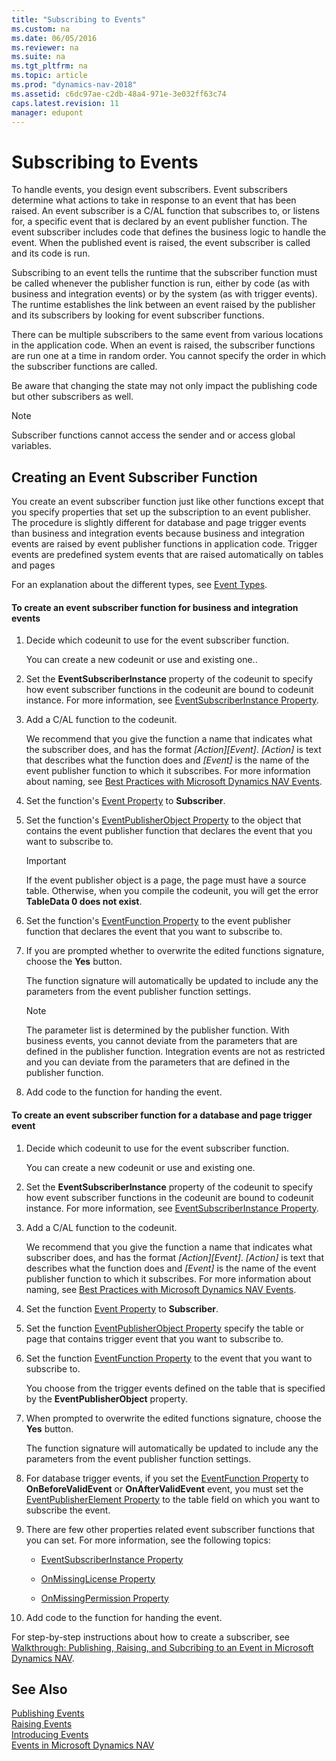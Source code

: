 ```yaml
---
title: "Subscribing to Events"
ms.custom: na
ms.date: 06/05/2016
ms.reviewer: na
ms.suite: na
ms.tgt_pltfrm: na
ms.topic: article
ms.prod: "dynamics-nav-2018"
ms.assetid: c6dc97ae-c2db-48a4-971e-3e032ff63c74
caps.latest.revision: 11
manager: edupont
---
```

# Subscribing to Events
To handle events, you design event subscribers. Event subscribers determine what actions to take in response to an event that has been raised. An event subscriber is a C/AL function that subscribes to, or listens for, a specific event that is declared by an event publisher function. The event subscriber includes code that defines the business logic to handle the event. When the published event is raised, the event subscriber is called and its code is run.  

 Subscribing to an event tells the runtime that the subscriber function must be called whenever the publisher function is run, either by code \(as with business and integration events\) or by the system \(as with trigger events\). The runtime establishes the link between an event raised by the publisher and its subscribers by looking for event subscriber functions.  

 There can be multiple subscribers to the same event from various locations in the application code. When an event is raised, the subscriber functions are run one at a time in random order. You cannot specify the order in which the subscriber functions are called.  

 Be aware that changing the state may not only impact the publishing code but other subscribers as well.  

> [!NOTE]  
>  Subscriber functions cannot access the sender and or access global variables.  

## Creating an Event Subscriber Function  
 You create an event subscriber function just like other functions except that you specify properties that set up the subscription to an event publisher. The procedure is slightly different for database and page trigger events than business and integration events because business and integration events are raised by event publisher functions in application code. Trigger events are predefined system events that are raised automatically on tables and pages  

 For an explanation about the different types, see [Event Types](Event-Types.md).  

#### To create an event subscriber function for business and integration events  

1.  Decide which codeunit to use for the event subscriber function.  

     You can create a new codeunit or use and existing one..  

2.  Set the **EventSubscriberInstance** property of the codeunit to specify how event subscriber functions in the codeunit are bound to codeunit instance. For more information, see [EventSubscriberInstance Property](EventSubscriberInstance-Property.md).  

3.  Add a C/AL function to the codeunit.  

     We recommend that you give the function a name that indicates what the subscriber does, and has the format *\[Action\]\[Event\]*. *\[Action\]* is text that describes what the function does and *\[Event\]* is the name of the event publisher function to which it subscribes. For more information about naming, see [Best Practices with Microsoft Dynamics NAV Events](Best-Practices-with-Microsoft-Dynamics-NAV-Events.md).  

4.  Set the function's [Event Property](Event-Property.md) to **Subscriber**.  

5.  Set the function's [EventPublisherObject Property](EventPublisherObject-Property.md) to the object that contains the event publisher function that declares the event that you want to subscribe to.

    >[!IMPORTANT]  
    >If the event publisher object is a page, the page must have a source table. Otherwise, when you compile the codeunit, you will get the error **TableData 0 does not exist**.

6.  Set the function's [EventFunction Property](EventFunction-Property.md) to the event publisher function that declares the event that you want to subscribe to.  

7.  If you are prompted whether to overwrite the edited functions signature, choose the **Yes** button.  

     The function signature will automatically be updated to include any the parameters from the event publisher function settings.  

    > [!NOTE]  
    >  The parameter list is determined by the publisher function. With business events, you cannot deviate from the parameters that are defined in the publisher function. Integration events are not as restricted and you can deviate from the parameters that are defined in the publisher function.  

8.  Add code to the function for handing the event.  

#### To create an event subscriber function for a database and page trigger event  

1.  Decide which codeunit to use for the event subscriber function.  

     You can create a new codeunit or use and existing one.  

2.  Set the **EventSubscriberInstance** property of the codeunit to specify how event subscriber functions in the codeunit are bound to codeunit instance. For more information, see [EventSubscriberInstance Property](EventSubscriberInstance-Property.md).  

3.  Add a C/AL function to the codeunit.  

     We recommend that you give the function a name that indicates what subscriber does, and has the format *\[Action\]\[Event\]*. *\[Action\]* is text that describes what the function does and *\[Event\]* is the name of the event publisher function to which it subscribes. For more information about naming, see [Best Practices with Microsoft Dynamics NAV Events](Best-Practices-with-Microsoft-Dynamics-NAV-Events.md).  

4.  Set the function [Event Property](Event-Property.md) to **Subscriber**.  

5.  Set the function [EventPublisherObject Property](EventPublisherObject-Property.md) specify the table or page that contains trigger event that you want to subscribe to.  

6.  Set the function [EventFunction Property](EventFunction-Property.md) to the event that you want to subscribe to.  

     You choose from the trigger events defined on the table that is specified by the **EventPublisherObject** property.  

7.  When prompted to overwrite the edited functions signature, choose the **Yes** button.  

     The function signature will automatically be updated to include any the parameters from the event publisher function settings.  

8.  For database trigger events, if you set the [EventFunction Property](EventFunction-Property.md) to **OnBeforeValidEvent** or **OnAfterValidEvent** event, you must set the [EventPublisherElement Property](EventPublisherElement-Property.md) to the table field on which you want to subscribe the event.  

9. There are few other properties related event subscriber functions that you can set. For more information, see the following topics:  

    -   [EventSubscriberInstance Property](EventSubscriberInstance-Property.md)  

    -   [OnMissingLicense Property](OnMissingLicense-Property.md)  

    -   [OnMissingPermission Property](OnMissingPermission-Property.md)  

10. Add code to the function for handing the event.  

 For step-by-step instructions about how to create a subscriber, see [Walkthrough: Publishing, Raising, and Subcribing to an Event in Microsoft Dynamics NAV](Walkthrough--Publishing--Raising--and-Subcribing-to-an-Event-in-Microsoft-Dynamics-NAV.md).  

## See Also  
 [Publishing Events](Publishing-Events.md)   
 [Raising Events](Raising-Events.md)   
 [Introducing Events](Introducing-Events.md)   
 [Events in Microsoft Dynamics NAV](Events-in-Microsoft-Dynamics-NAV.md)
